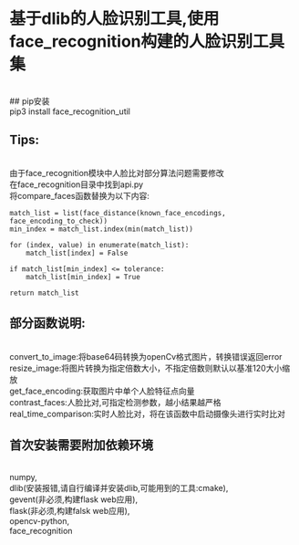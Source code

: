 基于dlib的人脸识别工具,使用face_recognition构建的人脸识别工具集
===
<br>
## pip安装
<br>
pip3 install face_recognition_util

## Tips:
<br>
由于face_recognition模块中人脸比对部分算法问题需要修改  
<br>
在face_recognition目录中找到api.py  
<br>
将compare_faces函数替换为以下内容:

```
match_list = list(face_distance(known_face_encodings, face_encoding_to_check))  
min_index = match_list.index(min(match_list))  

for (index, value) in enumerate(match_list):  
    match_list[index] = False  

if match_list[min_index] <= tolerance:  
    match_list[min_index] = True  

return match_list  
```

## 部分函数说明:  
<br>
convert_to_image:将base64码转换为openCv格式图片，转换错误返回error  
<br>
resize_image:将图片转换为指定倍数大小，不指定倍数则默认以基准120大小缩放  
<br>
get_face_encoding:获取图片中单个人脸特征点向量  
<br>
contrast_faces:人脸比对,可指定检测参数，越小结果越严格  
<br>
real_time_comparison:实时人脸比对，将在该函数中启动摄像头进行实时比对  
<br>

## 首次安装需要附加依赖环境  
<br>
numpy,  
<br>
dlib(安装报错,请自行编译并安装dlib,可能用到的工具:cmake),  
<br>
gevent(非必须,构建flask web应用),  
<br>
flask(非必须,构建falsk web应用),  
<br>
opencv-python,  
<br>
face_recognition  
<br>